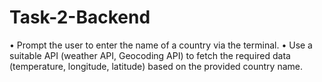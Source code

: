 # Task-2-Backend
• Prompt the user to enter the name of a country via the terminal. • Use a suitable API (weather API, Geocoding API) to fetch the required data  (temperature, longitude, latitude) based on the provided country name.
